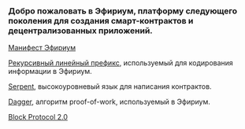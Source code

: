 ### Добро пожаловать в Эфириум, платформу следующего поколения для создания смарт-контрактов и децентрализованных приложений.

[Манифест Эфириум](https://github.com/snordenstorm/wiki/wiki/%5BRussian%5D-White-Paper)

[Рекурсивный линейный префикс](https://github.com/snordenstorm/wiki/wiki/%5BRussian%5D-RLP), используемый для кодирования информации в Эфириум.

[Serpent](https://github.com/snordenstorm/wiki/wiki/%5BRussian%5D-Serpent-programming-language-operations), высокоуровневый язык для написания контрактов.

[Dagger](https://github.com/snordenstorm/wiki/wiki/%5BRussian%5D-Dagger), алгоритм proof-of-work, используемый в Эфириум.

[Block Protocol 2.0](https://github.com/snordenstorm/wiki/wiki/%5BRussian%5D-Block-Protocol-2.0)